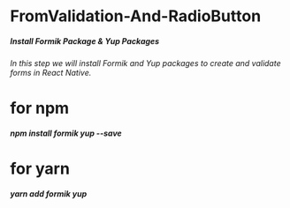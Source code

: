 # FromValidation-And-RadioButton
<h5>Install Formik Package & Yup Packages</h5>
<h6>In this step we will install Formik and Yup packages to create and validate forms in React Native.</h6>

# for npm
<h5>npm install formik yup --save</h5>

# for yarn
<h5>yarn add formik yup</h5>

